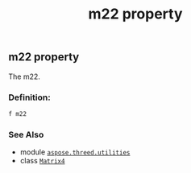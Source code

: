 ﻿---
title: m22 property
second_title: Aspose.3D for Python via .NET API References
description: 
type: docs
weight: 260
url: /python-net/aspose.threed.utilities/matrix4/m22/
is_root: false
---

## m22 property


The m22.
### Definition:
```python
f m22 
```

### See Also
* module [`aspose.threed.utilities`](../../)
* class [`Matrix4`](/3d/python-net/aspose.threed.utilities/matrix4)
